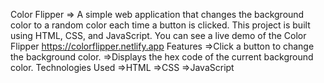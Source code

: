 Color Flipper
   => A simple web application that changes the background color to a random color each time a button is clicked. This project is built using HTML, CSS, and JavaScript.
You can see a live demo of the Color Flipper https://colorflipper.netlify.app
Features
   =>Click a button to change the background color.
   =>Displays the hex code of the current background color.
Technologies Used
  =>HTML
  =>CSS
  =>JavaScript
